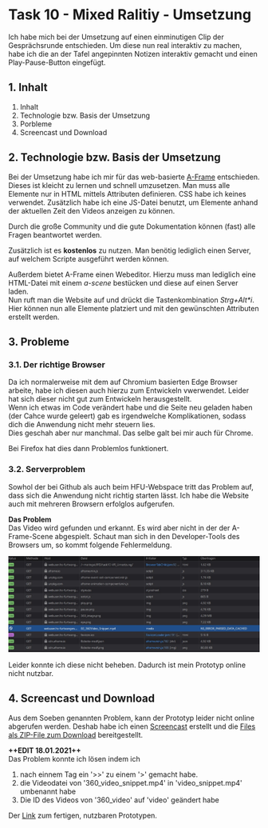 # Task 10 - Mixed Ralitiy - Umsetzung

Ich habe mich bei der Umsetzung auf einen einminutigen Clip der Gesprächsrunde entschieden. Um diese nun real interaktiv zu machen, habe ich die an der Tafel angepinnten Notizen interaktiv gemacht und einen Play-Pause-Button eingefügt.

## 1. Inhalt
1. Inhalt
2. Technologie bzw. Basis der Umsetzung
3. Porbleme
4. Screencast und Download

## 2. Technologie bzw. Basis der Umsetzung
Bei der Umsetzung habe ich mir für das web-basierte [A-Frame](https://aframe.io/) entschieden.  
Dieses ist kleicht zu lernen und schnell umzusetzen. Man muss alle Elemente nur in HTML mittels Attributen definieren. CSS habe ich keines verwendet. Zusätzlich habe ich eine JS-Datei benutzt, um Elemente anhand der aktuellen Zeit den Videos anzeigen zu können.  

Durch die große Community und die gute Dokumentation können (fast) alle Fragen beantwortet werden.

Zusätzlich ist es **kostenlos** zu nutzen. Man benötig lediglich einen Server, auf welchem Scripte ausgeführt werden können.

Außerdem bietet A-Frame einen Webeditor. Hierzu muss man lediglich eine HTML-Datei mit einem *a-scene* bestücken und diese auf einen Server laden.  
Nun ruft man die Website auf und drückt die Tastenkombination _Strg+Alt*i_. Hier können nun alle Elemente platziert und mit den gewünschten Attributen erstellt werden.

## 3. Probleme
### 3.1. Der richtige Browser
Da ich normalerweise mit dem auf Chromium basierten Edge Browser arbeite, habe ich diesen auch hierzu zum Entwickeln vwerwendet. Leider hat sich dieser nicht gut zum Entwickeln herausgestellt.  
Wenn ich etwas im Code verändert habe und die Seite neu geladen haben (der Cahce wurde geleert) gab es irgendwelche Komplikationen, sodass dich die Anwendung nicht mehr steuern lies.  
Dies geschah aber nur manchmal. Das selbe galt bei mir auch für Chrome.

Bei Firefox hat dies dann Problemlos funktionert.

### 3.2. Serverproblem
Sowhol der bei Github als auch beim HFU-Webspace tritt das Problem auf, dass sich die Anwendung nicht richtig starten lässt. Ich habe die Website auch mit mehreren Browsern erfolglos aufgerufen. 

**Das Problem**  
Das Video wird gefunden und erkannt. Es wird aber nicht in der der A-Frame-Scene abgespielt. Schaut man sich in den Developer-Tools des Browsers um, so kommt folgende Fehlermeldung. 


![Fehlermeldung des Videodatei](Fehlermeldung_video.jpeg)

Leider konnte ich diese nicht beheben. Dadurch ist mein Prototyp online nicht nutzbar.

## 4. Screencast und Download
Aus dem Soeben genannten Problem, kann der Prototyp leider nicht online abgerufen werden. Deshab habe ich einen [Screencast](https://mnlmrngl.github.io/IFD-WiSe20-21/task10-VR_Umsetzung/video.html) erstellt und die [Files als ZIP-File zum Download](https://github.com/mnlmrngl/IFD-WiSe20-21/raw/master/task10-VR_Umsetzung/task10-VR_Umsetzung.zip) bereitgestellt.

**++EDIT 18.01.2021++**  
Das Problem konnte ich lösen indem ich

1. nach einnem Tag ein '>>' zu einem '>' gemacht habe.
2. die Videodatei von '360_video_snippet.mp4' in 'video_snippet.mp4' umbenannt habe
3. Die ID des Videos von '360_video' auf 'video' geändert habe

Der [Link](https://mnlmrngl.github.io/IFD-WiSe20-21/task10-VR_Umsetzung/) zum fertigen, nutzbaren Prototypen.